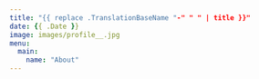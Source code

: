 ```yaml
---
title: "{{ replace .TranslationBaseName "-" " " | title }}"
date: {{ .Date }}
image: images/profile__.jpg
menu:
  main:
    name: "About"
---
```

